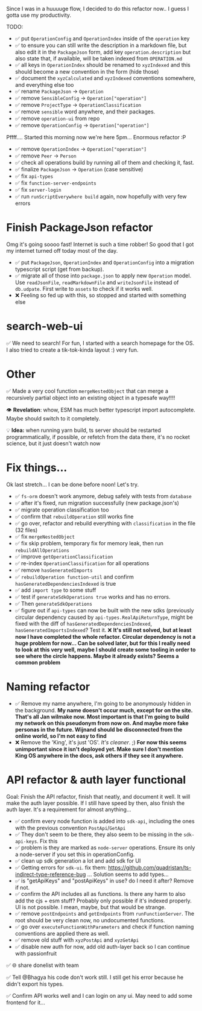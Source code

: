 Since I was in a huuuuge flow, I decided to do this refactor now.. I guess I gotta use my productivity.

<!-- moet nog ff door al begin ik moet te raken... moet morgen avond passionfruit afhebben, en het is nog maar de vraag of dit wel lukt -->

TODO:

- ✅ put `OperationConfig` and `OperationIndex` inside of the `operation` key
- ✅ to ensure you can still write the description in a markdown file, but also edit it in the `PackageJson` form, add key `operation.description` but also state that, if available, will be taken indexed from `OPERATION.md`
- ✅ all keys in `OperationIndex` should be renamed to `xyzIndexed` and this should become a new convention in the form (hide those)
- ✅ document the `xyzCalculated` and `xyzIndexed` conventions somewhere, and everything else too
- ✅ rename `PackageJson` -> `Operation`
- ✅ remove `SensibleConfig` -> `Operation["operation"]`
- ✅ remove `ProjectType` -> `OperationClassification`
- ✅ remove `sensible` word anywhere, and their packages.
- ✅ remove `operation-ui` from repo
- ✅ remove `OperationConfig` -> `Operation["operation"]`

Pffff.... Started this morning now we're here 5pm... Enormous refactor :P

- ✅ remove `OperationIndex` -> `Operation["operation"]`
- ✅ remove `Peer` -> `Person`
- ✅ check all operations build by running all of them and checking it, fast.
- ✅ finalize `PackageJson` -> `Operation` (case sensitive)
- ✅ fix `api-types`
- ✅ fix `function-server-endpoints`
- ✅ fix `server-login`
- ✅ run `runScriptEverywhere build` again, now hopefully with very few errors

# Finish PackageJson refactor

Omg it's going soooo fast! Internet is such a time robber! So good that I got my internet turned off today most of the day.

- ✅ put `PackageJson`, `OperationIndex` and `OperationConfig` into a migration typescript script (get from backup).
- ✅ migrate all of those into `package.json` to apply new `Operation` model. Use `readJsonFile`, `readMarkdownFile` and `writeJsonFile` instead of `db.udpate`. First write to `assets` to check if it works well.
- ❌ Feeling so fed up with this, so stopped and started with something else

# search-web-ui

✅ We need to search! For fun, I started with a search homepage for the OS. I also tried to create a tik-tok-kinda layout :) very fun.

# Other

✅ Made a very cool function `mergeNestedObject` that can merge a recursively partial object into an existing object in a typesafe way!!!!

👁 **Revelation**: whow, ESM has much better typescript import autocomplete. Maybe should switch to it completely.

💡 **Idea:** when running yarn build, ts server should be restarted programmatically, if possible, or refetch from the data there, it's no rocket science, but it just doesn't watch now

# Fix things...

Ok last stretch... I can be done before noon! Let's try.

- ✅ `fs-orm` doesn't work anymore, debug safely with tests from `database`
- ✅ after it's fixed, run migration successfully (new package.json's)
- ✅ migrate operation classification too
- ✅ confirm that `rebuildOperation` still works fine
- ✅ go over, refactor and rebuild everything with `classification` in the file (32 files)
- ✅ fix `mergeNestedObject`
- ✅ fix skip problem, temporary fix for memory leak, then run `rebuildAllOperations`
- ✅ improve `getOperationClassification`
- ✅ re-index `OperationClassification` for all operations
- ✅ remove `hasGeneratedImports`
- ✅ `rebuildOperation function-util` and confirm `hasGeneratedDependenciesIndexed` is true
- ✅ add `import type` to some stuff
- ✅ test if `generateSdkOperations true` works and has no errors.
- ✅ Then `generateSdkOperations`
- ✅ figure out if `api-types` can now be built with the new sdks (previously circular dependency caused by `api-types.RealApiReturnType`, might be fixed with the diff of `hasGeneratedDependenciesIndexed`, `hasGeneratedImportsIndexed`? Test it. ❌ **It's still not solved, but at least now I have completed the whole refactor. Circular dependency is not a huge problem for now... Can be solved later, but for this I really need to look at this very well, maybe I should create some tooling in order to see where the circle happens. Maybe it already exists? Seems a common problem**

# Naming refactor

- ✅ Remove my name anywhere, I'm going to be anonymously hidden in the background. **My name doesn't occur much, except for on the site. That's all Jan wilmake now. Most important is that I'm going to build my network on this pseudonym from now on. And maybe more fake personas in the future. Wijnand should be disconnected from the online world, so I'm not easy to find**
- ❌ Remove the 'King', it's just 'OS'. _It's cleaner_. ;) **For now this seems unimportant since it isn't deployed yet. Make sure I don't mention King OS anywhere in the docs, ask others if they see it anywhere.**

# API refactor & auth layer functional

Goal: Finish the API refactor, finish that neatly, and document it well. It will make the auth layer possible. If I still have speed by then, also finish the auth layer. It's a requirement for almost anything...

- ✅ confirm every node function is added into `sdk-api`, including the ones with the previous convention `PostApi`/`GetApi`
- ✅ They don't seem to be there, they also seem to be missing in the `sdk-api-keys`. Fix this
- ✅ problem is they are marked as `node-server` operations. Ensure its only a node-server if you set this in operationConfig.
- ✅ clean up sdk generation a lot and add sdk for UI
- ✅ Getting errors for `sdk-ui`. fix them: https://github.com/quadristan/ts-indirect-type-reference-bug ... Solution seems to add types...
- ✅ is "getApiKeys" and "postApiKeys" in use? do I need it after? Remove if not.
- ✅ confirm the API includes all as functions. Is there any harm to also add the cjs + esm stuff? Probably only possible if it's indexed properly. UI is not possible. I mean, maybe, but that would be strange.
- ✅ remove `postEndpoints` and `getEndpoints` from `runFunctionServer`. The root should be very clean now, no undocumented functions.
- ✅ go over `executeFunctionWithParameters` and check if function naming conventions are applied there as well.
- ✅ remove old stuff with `xyzPostApi` and `xyzGetApi`
- ✅ disable new auth for now, add old auth-layer back so I can continue with passionfruit

✅ 🌐 share donelist [](/Users/king/King/operations/tools/types/code-types/todo/done/2022-11-12-refactor.md) with team

✅ Tell @Bhagya his code don't work still. I still get his error because he didn't export his types.

✅ Confirm API works well and I can login on any ui. May need to add some frontend for it...
